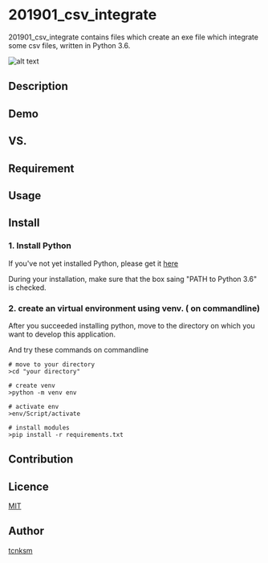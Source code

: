 ﻿# 201901_csv_integrate
201901_csv_integrate contains files which create an exe file which integrate some csv files, written in Python 3.6.

![alt text](https://encrypted-tbn0.gstatic.com/images?q=tbn:ANd9GcRfmHIIJD4qC1dOZQ8Bax7l9ZK7bJHNnonUnJ3rswRfAkFLuXQmrQ)

## Description

## Demo

## VS. 

## Requirement

## Usage

## Install
### 1. Install Python 
If you've not yet installed Python, please get it [here](https://www.python.org/downloads/windows/)

During your installation, make sure that the box saing "PATH to Python 3.6" is checked.

### 2. create an virtual environment using venv. ( on commandline)
After you succeeded installing python, move to the directory on which you want to develop this application.

And try these commands on commandline

```
# move to your directory
>cd "your directory"

# create venv
>python -m venv env

# activate env
>env/Script/activate

# install modules
>pip install -r requirements.txt
```

## Contribution

## Licence

[MIT](https://github.com/tcnksm/tool/blob/master/LICENCE)

## Author

[tcnksm](https://github.com/tcnksm)
